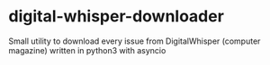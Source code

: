# digital-whisper-downloader
Small utility to download every issue from DigitalWhisper (computer magazine) written in python3 with asyncio
